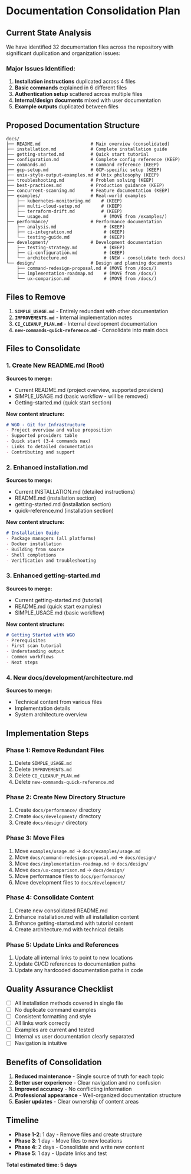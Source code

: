 # Documentation Consolidation Plan

## Current State Analysis

We have identified 32 documentation files across the repository with significant duplication and organization issues:

### Major Issues Identified:
1. **Installation instructions** duplicated across 4 files
2. **Basic commands** explained in 6 different files
3. **Authentication setup** scattered across multiple files
4. **Internal/design documents** mixed with user documentation
5. **Example outputs** duplicated between files

## Proposed Documentation Structure

```
docs/
├── README.md                   # Main overview (consolidated)
├── installation.md             # Complete installation guide
├── getting-started.md          # Quick start tutorial
├── configuration.md            # Complete config reference (KEEP)
├── commands.md                 # Command reference (KEEP)
├── gcp-setup.md                # GCP-specific setup (KEEP)
├── unix-style-output-examples.md # Unix philosophy (KEEP)
├── troubleshooting.md          # Problem solving (KEEP)
├── best-practices.md           # Production guidance (KEEP)
├── concurrent-scanning.md      # Feature documentation (KEEP)
├── examples/                   # Real-world examples
│   ├── kubernetes-monitoring.md    # (KEEP)
│   ├── multi-cloud-setup.md        # (KEEP)
│   ├── terraform-drift.md          # (KEEP)
│   └── usage.md                     # (MOVE from /examples/)
├── performance/                # Performance documentation
│   ├── analysis.md                  # (KEEP)
│   ├── ci-integration.md            # (KEEP)
│   └── testing-guide.md             # (KEEP)
├── development/                # Development documentation
│   ├── testing-strategy.md          # (KEEP)
│   ├── ci-configuration.md          # (KEEP)
│   └── architecture.md              # (NEW - consolidate tech docs)
└── design/                     # Design and planning documents
    ├── command-redesign-proposal.md # (MOVE from /docs/)
    ├── implementation-roadmap.md    # (MOVE from /docs/)
    └── ux-comparison.md             # (MOVE from /docs/)
```

## Files to Remove

1. **`SIMPLE_USAGE.md`** - Entirely redundant with other documentation
2. **`IMPROVEMENTS.md`** - Internal implementation notes
3. **`CI_CLEANUP_PLAN.md`** - Internal development documentation
4. **`new-commands-quick-reference.md`** - Consolidate into main docs

## Files to Consolidate

### 1. Create New README.md (Root)
**Sources to merge:**
- Current README.md (project overview, supported providers)
- SIMPLE_USAGE.md (basic workflow - will be removed)
- Getting-started.md (quick start section)

**New content structure:**
```markdown
# WGO - Git for Infrastructure
- Project overview and value proposition
- Supported providers table
- Quick start (3-4 commands max)
- Links to detailed documentation
- Contributing and support
```

### 2. Enhanced installation.md
**Sources to merge:**
- Current INSTALLATION.md (detailed instructions)
- README.md (installation section)
- getting-started.md (installation section)
- quick-reference.md (installation section)

**New content structure:**
```markdown
# Installation Guide
- Package managers (all platforms)
- Docker installation
- Building from source
- Shell completions
- Verification and troubleshooting
```

### 3. Enhanced getting-started.md
**Sources to merge:**
- Current getting-started.md (tutorial)
- README.md (quick start examples)
- SIMPLE_USAGE.md (basic workflow)

**New content structure:**
```markdown
# Getting Started with WGO
- Prerequisites
- First scan tutorial
- Understanding output
- Common workflows
- Next steps
```

### 4. New docs/development/architecture.md
**Sources to merge:**
- Technical content from various files
- Implementation details
- System architecture overview

## Implementation Steps

### Phase 1: Remove Redundant Files
1. Delete `SIMPLE_USAGE.md`
2. Delete `IMPROVEMENTS.md`
3. Delete `CI_CLEANUP_PLAN.md`
4. Delete `new-commands-quick-reference.md`

### Phase 2: Create New Directory Structure
1. Create `docs/performance/` directory
2. Create `docs/development/` directory
3. Create `docs/design/` directory

### Phase 3: Move Files
1. Move `examples/usage.md` → `docs/examples/usage.md`
2. Move `docs/command-redesign-proposal.md` → `docs/design/`
3. Move `docs/implementation-roadmap.md` → `docs/design/`
4. Move `docs/ux-comparison.md` → `docs/design/`
5. Move performance files to `docs/performance/`
6. Move development files to `docs/development/`

### Phase 4: Consolidate Content
1. Create new consolidated README.md
2. Enhance installation.md with all installation content
3. Enhance getting-started.md with tutorial content
4. Create architecture.md with technical details

### Phase 5: Update Links and References
1. Update all internal links to point to new locations
2. Update CI/CD references to documentation paths
3. Update any hardcoded documentation paths in code

## Quality Assurance Checklist

- [ ] All installation methods covered in single file
- [ ] No duplicate command examples
- [ ] Consistent formatting and style
- [ ] All links work correctly
- [ ] Examples are current and tested
- [ ] Internal vs user documentation clearly separated
- [ ] Navigation is intuitive

## Benefits of Consolidation

1. **Reduced maintenance** - Single source of truth for each topic
2. **Better user experience** - Clear navigation and no confusion
3. **Improved accuracy** - No conflicting information
4. **Professional appearance** - Well-organized documentation structure
5. **Easier updates** - Clear ownership of content areas

## Timeline

- **Phase 1-2**: 1 day - Remove files and create structure
- **Phase 3**: 1 day - Move files to new locations
- **Phase 4**: 2 days - Consolidate and write new content
- **Phase 5**: 1 day - Update links and test

**Total estimated time: 5 days**